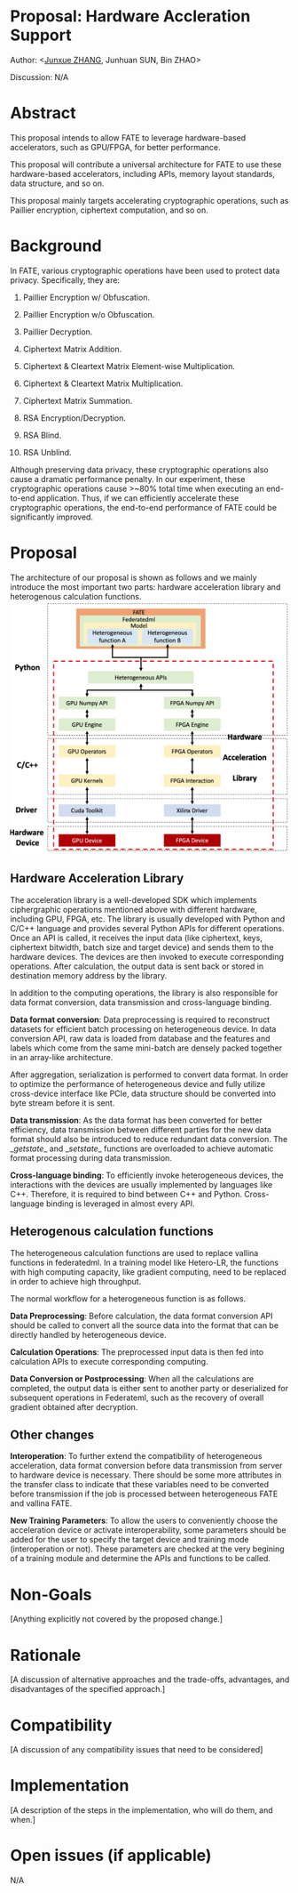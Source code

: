 # Proposal: Hardware Accleration Support
Author: <[Junxue ZHANG](https://github.com/snowzjx), Junhuan SUN, Bin ZHAO>

Discussion: N/A

# Abstract #
This proposal intends to allow FATE to leverage hardware-based accelerators, such as GPU/FPGA, for better performance.

This proposal will contribute a universal architecture for FATE to use these hardware-based accelerators, including APIs, memory layout standards, data structure, and so on.

This proposal mainly targets accelerating cryptographic operations, such as Paillier encryption, ciphertext computation, and so on.

# Background #
In FATE, various cryptographic operations have been used to protect data privacy. Specifically, they are:  

1. Paillier Encryption w/ Obfuscation.

2. Paillier Encryption w/o Obfuscation.

3. Paillier Decryption.

4. Ciphertext Matrix Addition.

5. Ciphertext & Cleartext Matrix Element-wise Multiplication.

6. Ciphertext & Cleartext Matrix Multiplication.

7. Ciphertext Matrix Summation.

8. RSA Encryption/Decryption.

9. RSA Blind.

10. RSA Unblind.

Although preserving data privacy, these cryptographic operations also cause a dramatic performance penalty. In our experiment, these cryptographic operations cause >~80% total time when executing an end-to-end application. Thus, if we can efficiently accelerate these cryptographic operations, the end-to-end performance of FATE could be significantly improved.

# Proposal #
The architecture of our proposal is shown as follows and we mainly introduce the most important two parts: hardware acceleration library and heterogenous calculation functions.
![Architecture](./architecture.jpg)

## Hardware Acceleration Library ##
The acceleration library is a well-developed SDK which implements ciphergraphic operations mentioned above with different hardware, including GPU, FPGA, etc. The library is usually developed with Python and C/C++ language and provides several Python APIs for different operations. Once an API is called, it receives the input data (like ciphertext, keys, ciphertext bitwidth, batch size and target device) and sends them to the hardware devices. The devices are then invoked to execute corresponding operations. After calculation, the output data is sent back or stored in destination memory address by the library. 

In addition to the computing operations, the library is also responsible for data format conversion, data transmission and cross-language binding.

__Data format conversion__: Data preprocessing is required to reconstruct datasets for efficient batch processing on heterogeneous device. In data conversion API, raw data is loaded from database and the features and labels which come from the same mini-batch are densely packed together in an array-like architecture.

After aggregation, serialization is performed to convert data format. In order to optimize the performance of heterogeneous device and fully utilize cross-device interface like PCIe, data structure should be converted into byte stream before it is sent.

__Data transmission__: As the data format has been converted for better efficiency, data transmission between different parties for the new data format should also be introduced to reduce redundant data conversion. The \__getstate__ and \__setstate__ functions are overloaded to achieve automatic format processing during data transmission.

__Cross-language binding__: To efficiently invoke heterogeneous devices, the interactions with the devices are usually implemented by languages like C++. Therefore, it is required to bind between C++ and Python. Cross-language binding is leveraged in almost every API.

## Heterogenous calculation functions ##
The heterogeneous calculation functions are used to replace vallina functions in federatedml. In a training model like Hetero-LR, the functions with high computing capacity, like gradient computing, need to be replaced in order to achieve high throughput.

The normal workflow for a heterogeneous function is as follows.

__Data Preprocessing__: Before calculation, the data format conversion API should be called to convert all the source data into the format that can be directly handled by heterogeneous device.

__Calculation Operations__: The preprocessed input data is then fed into calculation APIs to execute corresponding computing.

__Data Conversion or Postprocessing__: 
When all the calculations are completed, the output data is either sent to another party or deserialized for subsequent operations in Federateml, such as the recovery of overall gradient obtained after decryption.

## Other changes ##
__Interoperation__: To further extend the compatibility of heterogeneous acceleration,  data format conversion before data transmission from server to hardware device is necessary. There should be some more attributes in the transfer class to indicate that these variables need to be converted before transmission if the job is processed between heterogeneous FATE and vallina FATE. 

__New Training Parameters__: To allow the users to conveniently choose the acceleration device or activate interoperability, some parameters should be added for the user to specify the target device and training mode (interoperation or not). These parameters are checked at the very begining of a training module and determine the APIs and functions to be called.

# Non-Goals #
[Anything explicitly not covered by the proposed change.]

# Rationale #
[A discussion of alternative approaches and the trade-offs, advantages, and disadvantages of the specified approach.]

# Compatibility #
[A discussion of any compatibility issues that need to be considered]

# Implementation #
[A description of the steps in the implementation, who will do them, and when.]

# Open issues (if applicable) #

N/A